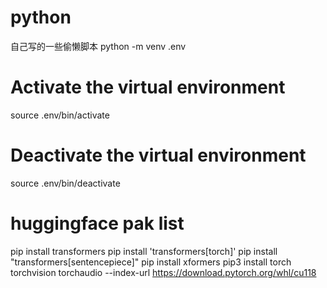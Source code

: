 # python
自己写的一些偷懒脚本
python -m venv .env

# Activate the virtual environment
source .env/bin/activate
# Deactivate the virtual environment
source .env/bin/deactivate

# huggingface pak list
pip install transformers
pip install 'transformers[torch]'
pip install "transformers[sentencepiece]"
pip install xformers
pip3 install torch torchvision torchaudio --index-url https://download.pytorch.org/whl/cu118
